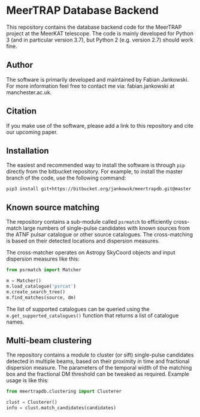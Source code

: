 # MeerTRAP Database Backend #

This repository contains the database backend code for the MeerTRAP project at the MeerKAT telescope. The code is mainly developed for Python 3 (and in particular version 3.7), but Python 2 (e.g. version 2.7) should work fine.

## Author ##

The software is primarily developed and maintained by Fabian Jankowski. For more information feel free to contact me via: fabian.jankowski at manchester.ac.uk.

## Citation ##

If you make use of the software, please add a link to this repository and cite our upcoming paper.

## Installation ##

The easiest and recommended way to install the software is through `pip` directly from the bitbucket repository. For example, to install the master branch of the code, use the following command:

`pip3 install git+https://bitbucket.org/jankowsk/meertrapdb.git@master`

## Known source matching ##

The repository contains a sub-module called `psrmatch` to efficiently cross-match large numbers of single-pulse candidates with known sources from the ATNF pulsar catalogue or other source catalogues. The cross-matching is based on their detected locations and dispersion measures.

The cross-matcher operates on Astropy SkyCoord objects and input dispersion measures like this:

```python
from psrmatch import Matcher

m = Matcher()
m.load_catalogue('psrcat')
m.create_search_tree()
m.find_matches(source, dm)
```

The list of supported catalogues can be queried using the `m.get_supported_catalogues()` function that returns a list of catalogue names.

## Multi-beam clustering ##

The repository contains a module to cluster (or sift) single-pulse candidates detected in multiple beams, based on their proximity in time and fractional dispersion measure. The parameters of the temporal width of the matching box and the fractional DM threshold can be tweaked as required. Example usage is like this:

```python
from meertrapdb.clustering import Clusterer

clust = Clusterer()
info = clust.match_candidates(candidates)
```

